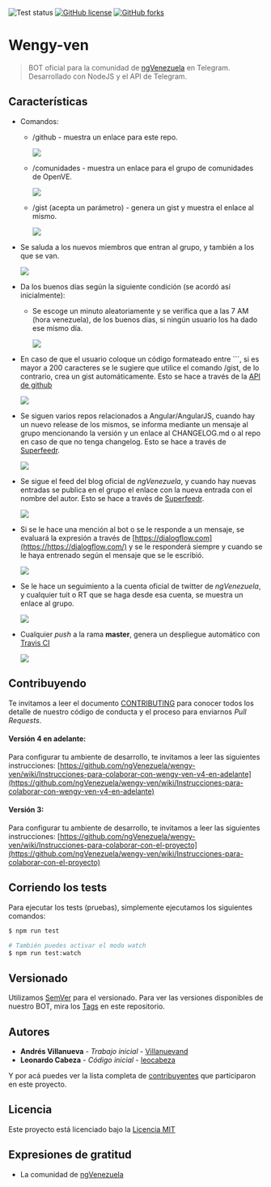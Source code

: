 ![Test status](https://img.shields.io/travis/ngVenezuela/wengy-ven.svg?style=popout)
[![GitHub license](https://img.shields.io/badge/license-MIT-blue.svg)](https://raw.githubusercontent.com/ngVenezuela/wengy-ven/develop/LICENSE)
[![GitHub forks](https://img.shields.io/github/forks/ngVenezuela/wengy-ven.svg)](https://github.com/ngVenezuela/wengy-ven/network)

# Wengy-ven

> BOT oficial para la comunidad de [ngVenezuela](https://t.me/ngvenezuela) en Telegram. Desarrollado con NodeJS y el API de Telegram.

## Características

* Comandos:
  * /github - muestra un enlace para este repo.

    ![](http://i.imgur.com/yt4gq19.png)
  * /comunidades - muestra un enlace para el grupo de comunidades de OpenVE.

    ![](http://i.imgur.com/SKDXlHi.png)
  * /gist (acepta un parámetro) - genera un gist y muestra el enlace al mismo.

    ![](http://i.imgur.com/jvfIbnb.png)

* Se saluda a los nuevos miembros que entran al grupo, y también a los que se van.

  ![](http://i.imgur.com/tk7Qct5.png)
* Da los buenos días según la siguiente condición (se acordó así inicialmente):
  * Se escoge un minuto aleatoriamente y se verifica que a las 7 AM (hora venezuela), de los buenos días, si ningún usuario los ha dado ese mismo día.
  
      ![](http://i.imgur.com/Hhk3B6T.png)
* En caso de que el usuario coloque un código formateado entre ```, si es mayor a 200 caracteres se le sugiere que utilice el comando /gist, de lo contrario, crea un gist automáticamente. Esto se hace a través de la [API de github](https://developer.github.com/v3/)

    ![](http://i.imgur.com/96xk4tV.png)
* Se siguen varios repos relacionados a Angular/AngularJS, cuando hay un nuevo release de los mismos, se informa mediante un mensaje al grupo mencionando la versión y un enlace al CHANGELOG.md o al repo en caso de que no tenga changelog. Esto se hace a través de [Superfeedr](https://superfeedr.com).

    ![](http://i.imgur.com/1SpTTIE.png)
* Se sigue el feed del blog oficial de *ngVenezuela*, y cuando hay nuevas entradas se publica en el grupo el enlace con la nueva entrada con el nombre del autor. Esto se hace a través de [Superfeedr](https://superfeedr.com).

    ![](http://i.imgur.com/L8zBF8T.png)
* Si se le hace una mención al bot o se le responde a un mensaje, se evaluará la expresión a través de [https://dialogflow.com](https://https://dialogflow.com/) y se le responderá siempre y cuando se le haya entrenado según el mensaje que se le escribió.

    ![](http://i.imgur.com/7E6IlLo.png)
* Se le hace un seguimiento a la cuenta oficial de twitter de *ngVenezuela*, y cualquier tuit o RT que se haga desde esa cuenta, se muestra un enlace al grupo.

    ![](http://i.imgur.com/Z42qTXp.png)
* Cualquier _push_ a la rama **master**, genera un despliegue automático con [Travis CI](https://travis-ci.org/)
    
    ![](http://i.imgur.com/sbTnKsF.png)

## Contribuyendo

Te invitamos a leer el documento [CONTRIBUTING](.github/CONTRIBUTING.md) para conocer todos los detalle de nuestro código de conducta y el proceso para enviarnos _Pull Requests_.

#### Versión 4 en adelante:

Para configurar tu ambiente de desarrollo, te invitamos a leer las siguientes instrucciones: [https://github.com/ngVenezuela/wengy-ven/wiki/Instrucciones-para-colaborar-con-wengy-ven-v4-en-adelante](https://github.com/ngVenezuela/wengy-ven/wiki/Instrucciones-para-colaborar-con-wengy-ven-v4-en-adelante)


#### Versión 3:


Para configurar tu ambiente de desarrollo, te invitamos a leer las siguientes instrucciones: [https://github.com/ngVenezuela/wengy-ven/wiki/Instrucciones-para-colaborar-con-el-proyecto](https://github.com/ngVenezuela/wengy-ven/wiki/Instrucciones-para-colaborar-con-el-proyecto)

## Corriendo los tests

Para ejecutar los tests (pruebas), simplemente ejecutamos los siguientes comandos:

```bash
$ npm run test

# También puedes activar el modo watch
$ npm run test:watch
```

## Versionado

Utilizamos [SemVer](http://semver.org/lang/es/) para el versionado. Para ver las versiones disponibles de nuestro BOT, mira los [Tags](https://github.com/ngVenezuela/wengy-ven/tags) en este repositorio.

## Autores

* **Andrés Villanueva** - *Trabajo inicial* - [Villanuevand](https://github.com/Villanuevand)
* **Leonardo Cabeza** - *Código inicial* - [leocabeza](https://github.com/leocabeza)

Y por acá puedes ver la lista completa de [contribuyentes](https://github.com/ngVenezuela/wengy-ven/graphs/contributors) que participaron en este proyecto.

## Licencia

Este proyecto está licenciado bajo la [Licencia MIT](https://github.com/ngVenezuela/wengy-ven/blob/master/LICENSE)

## Expresiones de gratitud

* La comunidad de [ngVenezuela](https://github.com/orgs/ngVenezuela/people)
